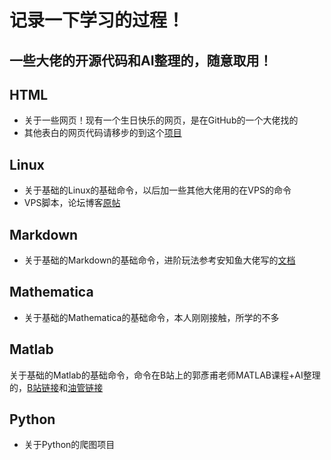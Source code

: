 # 记录一下学习的过程！
## 一些大佬的开源代码和AI整理的，随意取用！
## **HTML**
- 关于一些网页！现有一个生日快乐的网页，是在GitHub的一个大佬找的
- 其他表白的网页代码请移步的到这个[项目](https://github.com/sun0225SUN/Awesome-Love-Code)
## **Linux**
- 关于基础的Linux的基础命令，以后加一些其他大佬用的在VPS的命令
- VPS脚本，论坛博客[原帖](https://www.nodeseek.com/post-143131-1)
## **Markdown**
- 关于基础的Markdown的基础命令，进阶玩法参考安知鱼大佬写的[文档](https://blog.anheyu.com/posts/d50a.html)
## **Mathematica**
- 关于基础的Mathematica的基础命令，本人刚刚接触，所学的不多
## **Matlab**
 关于基础的Matlab的基础命令，命令在B站上的郭彥甫老师MATLAB课程+AI整理的，[B站链接](https://www.youtube.com/watch?v=KHFZLkm9qs0&list=PLVHBjRDK0kALcQMwAFbR5q2driYZCHNIx)和[油管链接](https://www.bilibili.com/video/BV1GJ41137UH/?spm_id_from=333.337.search-card.all.click&vd_source=525cbd54f7471bc27a6dd5315d634b56)
## **Python**
- 关于Python的爬图项目
